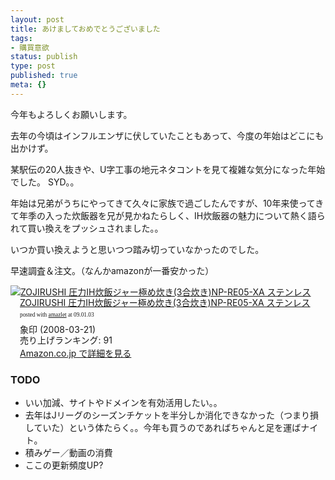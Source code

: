 ```yaml
---
layout: post
title: あけましておめでとうございました
tags:
- 購買意欲
status: publish
type: post
published: true
meta: {}
---
```

今年もよろしくお願いします。

去年の今頃はインフルエンザに伏していたこともあって、今度の年始はどこにも出かけず。

某駅伝の20人抜きや、U字工事の地元ネタコントを見て複雑な気分になった年始でした。
SYD。。

年始は兄弟がうちにやってきて久々に家族で過ごしたんですが、10年来使ってきて年季の入った炊飯器を兄が見かねたらしく、IH炊飯器の魅力について熱く語られて買い換えをプッシュされました。。

いつか買い換えようと思いつつ踏み切っていなかったのでした。

早速調査＆注文。（なんかamazonが一番安かった）

<div class="amazlet-box" style="margin-bottom:0px;"><div class="amazlet-image" style="float:left;"><a href="http://www.amazon.co.jp/exec/obidos/ASIN/B0015ZPLYY/masawo-22/ref=nosim/" name="amazletlink" target="_blank"><img src="http://ecx.images-amazon.com/images/I/51iqN4krdzL._SL160_.jpg" alt="ZOJIRUSHI 圧力IH炊飯ジャー極め炊き(3合炊き)NP-RE05-XA ステンレス" style="border: none;" /></a></div><div class="amazlet-info" style="float:left;margin-left:15px;line-height:120%"><div class="amazlet-name" style="margin-bottom:10px;line-height:120%"><a href="http://www.amazon.co.jp/exec/obidos/ASIN/B0015ZPLYY/masawo-22/ref=nosim/" name="amazletlink" target="_blank">ZOJIRUSHI 圧力IH炊飯ジャー極め炊き(3合炊き)NP-RE05-XA ステンレス</a><div class="amazlet-powered-date" style="font-size:7pt;margin-top:5px;font-family:verdana;line-height:120%">posted with <a href="http://www.amazlet.com/browse/ASIN/B0015ZPLYY/masawo-22/ref=nosim/" title="ZOJIRUSHI 圧力IH炊飯ジャー極め炊き(3合炊き)NP-RE05-XA ステンレス" target="_blank">amazlet</a> at 09.01.03</div></div><div class="amazlet-detail">象印 (2008-03-21)<br />売り上げランキング: 91<br /></div><div class="amazlet-link" style="margin-top: 5px"><a href="http://www.amazon.co.jp/exec/obidos/ASIN/B0015ZPLYY/masawo-22/ref=nosim/" name="amazletlink" target="_blank">Amazon.co.jp で詳細を見る</a></div></div><div class="amazlet-footer" style="clear: left"></div></div>

<!--more-->
### TODO
<ul>
<li>いい加減、サイトやドメインを有効活用したい。。</li>
<li>去年はJリーグのシーズンチケットを半分しか消化できなかった（つまり損していた）という体たらく。。今年も買うのであればちゃんと足を運ばナイト。</li>
<li>積みゲー／動画の消費</li>
<li>ここの更新頻度UP?</li>
</ul>
